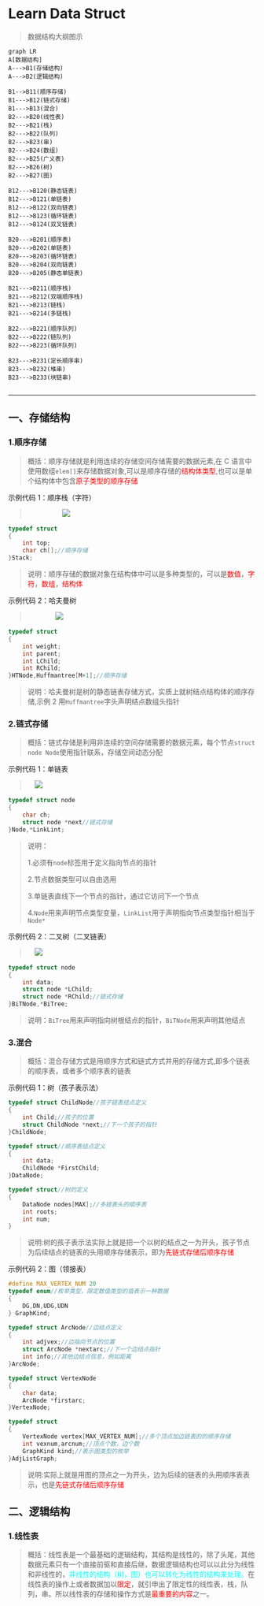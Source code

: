 # Learn Data Struct

> 数据结构大纲图示

```mermaid
graph LR
A[数据结构]
A--->B1(存储结构)
A--->B2(逻辑结构)

B1-->B11(顺序存储)
B1--->B12(链式存储)
B1--->B13(混合)
B2--->B20(线性表)
B2--->B21(栈)
B2--->B22(队列)
B2--->B23(串)
B2--->B24(数组)
B2--->B25(广义表)
B2--->B26(树)
B2--->B27(图)

B12--->B120(静态链表)
B12--->B121(单链表)
B12--->B122(双向链表)
B12--->B123(循环链表)
B12--->B124(双叉链表)

B20--->B201(顺序表)
B20--->B202(单链表)
B20--->B203(循环链表)
B20--->B204(双向链表)
B20--->B205(静态单链表)

B21--->B211(顺序栈)
B21--->B212(双端顺序栈)
B21--->B213(链栈)
B21--->B214(多链栈)

B22--->B221(顺序队列)
B22--->B222(链队列)
B22--->B223(循环队列)

B23--->B231(定长顺序串)
B23--->B232(堆串)
B23--->B233(块链串)


```

---

[img1]: https://gitee.com/mumu176/picture/raw/master/stack.jpg
[img2]: https://gitee.com/mumu176/picture/raw/master/huffmantree.jpg
[img3]: https://gitee.com/mumu176/picture/raw/master/linklist.jpg
[img4]: https://gitee.com/mumu176/picture/raw/master/bitree.jpg



## 一、存储结构

### 1.顺序存储

> 概括：顺序存储就是利用连续的存储空间存储需要的数据元素,在 C 语言中使用数组`elem[]`来存储数据对象,可以是顺序存储的<font color="red">结构体类型</font>,也可以是单个结构体中包含<font color="red">原子类型的顺序存储</font>

示例代码 1：顺序栈（字符）

> &emsp;&emsp;&emsp;&emsp;&emsp;![][img1]

```c
typedef struct
{
    int top;
    char ch[];//顺序存储
}Stack;
```

> 说明：顺序存储的数据对象在结构体中可以是多种类型的，可以是<font color="red">数值</font>，<font color="red">字符</font>，<font color="red">数组</font>，<font color="red">结构体</font>

示例代码 2：哈夫曼树
>&emsp;&emsp;&emsp;&emsp;![][img2]
```c
typedef struct
{
    int weight;
    int parent;
    int LChild;
    int RChild;
}HTNode,Huffmantree[M+1];//顺序存储
```

> 说明：哈夫曼树是树的静态链表存储方式，实质上就树结点结构体的顺序存储,示例 2 用`Huffmantree`字头声明结点数组头指针

### 2.链式存储

> 概括：链式存储是利用非连续的空间存储需要的数据元素，每个节点`struct node Node`使用指针联系，存储空间动态分配

示例代码 1：单链表
>&emsp;![][img3]
```c
typedef struct node
{
    char ch;
    struct node *next//链式存储
}Node,*LinkLint;
```

> 说明：
> 
>  1.必须有`node`标签用于定义指向节点的指针 
> 
> 2.节点数据类型可以自由选用 
> 
> 3.单链表直线下一个节点的指针，通过它访问下一个节点 
> 
> 4.`Node`用来声明节点类型变量，`LinkList`用于声明指向节点类型指针相当于`Node*`

示例代码 2：二叉树（二叉链表）
>&emsp;![][img4]
```c
typedef struct node
{
    int data;
    struct node *LChild;
    struct node *RChild;//链式存储
}BiTNode,*BiTree;
```

> 说明：`BiTree`用来声明指向树根结点的指针，`BiTNode`用来声明其他结点

### 3.混合

> 概括：混合存储方式是用顺序方式和链式方式并用的存储方式,即多个链表的顺序表，或者多个顺序表的链表

示例代码 1：树（孩子表示法）

```c
typedef struct ChildNode//孩子链表结点定义
{
    int Child;//孩子的位置
    struct ChildNode *next;//下一个孩子的指针
}ChildNode;

typedef struct//顺序表结点定义
{
    int data;
    ChildNode *FirstChild;
}DataNode;

typedef struct//树的定义
{
    DataNode nodes[MAX];//多链表头的顺序表
    int roots;
    int num;
}

```

> 说明:树的孩子表示法实际上就是把一个以树的结点之一为开头，孩子节点为后续结点的链表的头用顺序存储表示，即为<font color="red">先链式存储后顺序存储</font>

示例代码 2：图（领接表）

```c
#define MAX_VERTEX_NUM 20
typedef enum//枚举类型，限定数值类型的值表示一种数据
{
    DG,DN,UDG,UDN
} GraphKind;

typedef struct ArcNode//边结点定义
{
    int adjvex;//边指向节点的位置
    struct ArcNode *nextarc;//下一个边结点指针
    int info;//其他边结点信息，例如距离
}ArcNode;

typedef struct VertexNode
{
    char data;
    ArcNode *firstarc;
}VertexNode;

typedef struct
{
    VertexNode vertex[MAX_VERTEX_NUM];//多个顶点加边链表的的顺序存储
    int vexnum,arcnum;//顶点个数，边个数
    GraphKind kind;//表示图类型的枚举
}AdjListGraph;
```

> 说明:实际上就是用图的顶点之一为开头，边为后续的链表的头用顺序表表示，也是<font color="red">先链式存储后顺序存储</font>


## 二、逻辑结构
### 1.线性表
>概括：线性表是一个最基础的逻辑结构，其结构是线性的，除了头尾，其他数据元素只有一个直接前驱和直接后继，数据逻辑结构也可以以此分为线性和非线性的，<font color="cyan">非线性的结构（树，图）也可以转化为线性的结构来处理。</font>在线性表的操作上或者数据加以<font color="red">限定</font>，就引申出了限定性的线性表，栈，队列，串。所以线性表的存储和操作方式是<font color="red">最重要的内容</font>之一。
